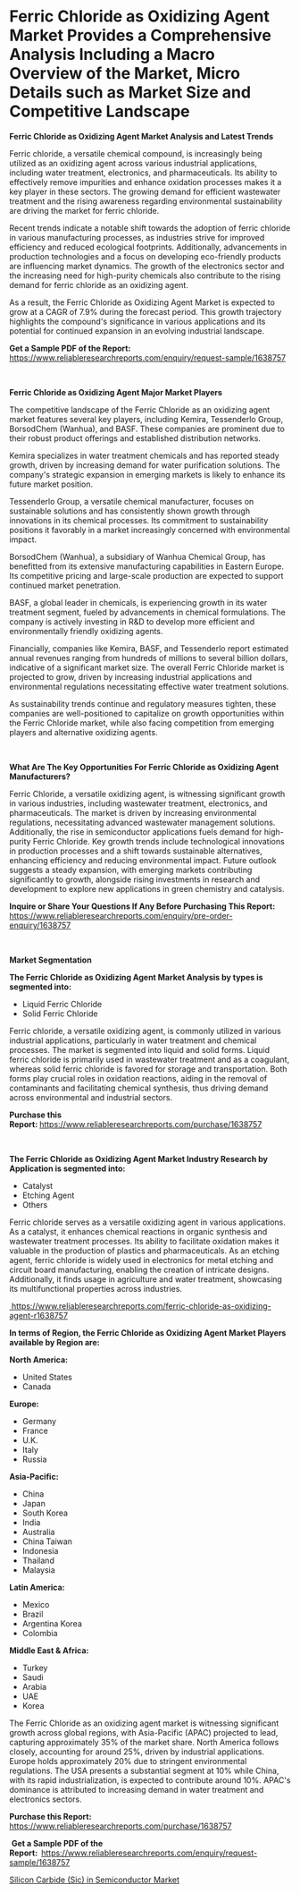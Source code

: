 <p><h1>Ferric Chloride as Oxidizing Agent Market Provides a Comprehensive Analysis Including a Macro Overview of the Market, Micro Details such as Market Size and Competitive Landscape</h1></p><p><strong>Ferric Chloride as Oxidizing Agent Market Analysis and Latest Trends</strong></p>
<p><p>Ferric chloride, a versatile chemical compound, is increasingly being utilized as an oxidizing agent across various industrial applications, including water treatment, electronics, and pharmaceuticals. Its ability to effectively remove impurities and enhance oxidation processes makes it a key player in these sectors. The growing demand for efficient wastewater treatment and the rising awareness regarding environmental sustainability are driving the market for ferric chloride.</p><p>Recent trends indicate a notable shift towards the adoption of ferric chloride in various manufacturing processes, as industries strive for improved efficiency and reduced ecological footprints. Additionally, advancements in production technologies and a focus on developing eco-friendly products are influencing market dynamics. The growth of the electronics sector and the increasing need for high-purity chemicals also contribute to the rising demand for ferric chloride as an oxidizing agent.</p><p>As a result, the Ferric Chloride as Oxidizing Agent Market is expected to grow at a CAGR of 7.9% during the forecast period. This growth trajectory highlights the compound's significance in various applications and its potential for continued expansion in an evolving industrial landscape.</p></p>
<p><strong>Get a Sample PDF of the Report:&nbsp;</strong> <a href="https://www.reliableresearchreports.com/enquiry/request-sample/1638757?utm_campaign=2030&utm_medium=2&utm_source=Github&utm_content=ia&utm_term=23032025&utm_id=ferric-chloride-as-oxidizing-agent">https://www.reliableresearchreports.com/enquiry/request-sample/1638757</a></p>
<p>&nbsp;</p>
<p><strong>Ferric Chloride as Oxidizing Agent Major Market Players</strong></p>
<p><p>The competitive landscape of the Ferric Chloride as an oxidizing agent market features several key players, including Kemira, Tessenderlo Group, BorsodChem (Wanhua), and BASF. These companies are prominent due to their robust product offerings and established distribution networks.</p><p>Kemira specializes in water treatment chemicals and has reported steady growth, driven by increasing demand for water purification solutions. The company's strategic expansion in emerging markets is likely to enhance its future market position.</p><p>Tessenderlo Group, a versatile chemical manufacturer, focuses on sustainable solutions and has consistently shown growth through innovations in its chemical processes. Its commitment to sustainability positions it favorably in a market increasingly concerned with environmental impact.</p><p>BorsodChem (Wanhua), a subsidiary of Wanhua Chemical Group, has benefitted from its extensive manufacturing capabilities in Eastern Europe. Its competitive pricing and large-scale production are expected to support continued market penetration.</p><p>BASF, a global leader in chemicals, is experiencing growth in its water treatment segment, fueled by advancements in chemical formulations. The company is actively investing in R&D to develop more efficient and environmentally friendly oxidizing agents.</p><p>Financially, companies like Kemira, BASF, and Tessenderlo report estimated annual revenues ranging from hundreds of millions to several billion dollars, indicative of a significant market size. The overall Ferric Chloride market is projected to grow, driven by increasing industrial applications and environmental regulations necessitating effective water treatment solutions.</p><p>As sustainability trends continue and regulatory measures tighten, these companies are well-positioned to capitalize on growth opportunities within the Ferric Chloride market, while also facing competition from emerging players and alternative oxidizing agents.</p></p>
<p>&nbsp;</p>
<p><strong>What Are The Key Opportunities For Ferric Chloride as Oxidizing Agent Manufacturers?</strong></p>
<p><p>Ferric Chloride, a versatile oxidizing agent, is witnessing significant growth in various industries, including wastewater treatment, electronics, and pharmaceuticals. The market is driven by increasing environmental regulations, necessitating advanced wastewater management solutions. Additionally, the rise in semiconductor applications fuels demand for high-purity Ferric Chloride. Key growth trends include technological innovations in production processes and a shift towards sustainable alternatives, enhancing efficiency and reducing environmental impact. Future outlook suggests a steady expansion, with emerging markets contributing significantly to growth, alongside rising investments in research and development to explore new applications in green chemistry and catalysis.</p></p>
<p><strong>Inquire or Share Your Questions If Any Before Purchasing This Report:</strong> <a href="https://www.reliableresearchreports.com/enquiry/pre-order-enquiry/1638757?utm_campaign=2030&utm_medium=2&utm_source=Github&utm_content=ia&utm_term=23032025&utm_id=ferric-chloride-as-oxidizing-agent">https://www.reliableresearchreports.com/enquiry/pre-order-enquiry/1638757</a></p>
<p>&nbsp;</p>
<p><strong>Market Segmentation</strong></p>
<p><strong>The Ferric Chloride as Oxidizing Agent Market Analysis by types is segmented into:</strong></p>
<p><ul><li>Liquid Ferric Chloride</li><li>Solid Ferric Chloride</li></ul></p>
<p><p>Ferric chloride, a versatile oxidizing agent, is commonly utilized in various industrial applications, particularly in water treatment and chemical processes. The market is segmented into liquid and solid forms. Liquid ferric chloride is primarily used in wastewater treatment and as a coagulant, whereas solid ferric chloride is favored for storage and transportation. Both forms play crucial roles in oxidation reactions, aiding in the removal of contaminants and facilitating chemical synthesis, thus driving demand across environmental and industrial sectors.</p></p>
<p><strong>Purchase this Report:&nbsp;</strong><a href="https://www.reliableresearchreports.com/purchase/1638757?utm_campaign=2030&utm_medium=2&utm_source=Github&utm_content=ia&utm_term=23032025&utm_id=ferric-chloride-as-oxidizing-agent">https://www.reliableresearchreports.com/purchase/1638757</a></p>
<p>&nbsp;</p>
<p><strong>The Ferric Chloride as Oxidizing Agent Market Industry Research by Application is segmented into:</strong></p>
<p><ul><li>Catalyst</li><li>Etching Agent</li><li>Others</li></ul></p>
<p><p>Ferric chloride serves as a versatile oxidizing agent in various applications. As a catalyst, it enhances chemical reactions in organic synthesis and wastewater treatment processes. Its ability to facilitate oxidation makes it valuable in the production of plastics and pharmaceuticals. As an etching agent, ferric chloride is widely used in electronics for metal etching and circuit board manufacturing, enabling the creation of intricate designs. Additionally, it finds usage in agriculture and water treatment, showcasing its multifunctional properties across industries.</p></p>
<p><a href="https://www.reliableresearchreports.com/ferric-chloride-as-oxidizing-agent-r1638757?utm_campaign=2030&utm_medium=2&utm_source=Github&utm_content=ia&utm_term=23032025&utm_id=ferric-chloride-as-oxidizing-agent">&nbsp;https://www.reliableresearchreports.com/ferric-chloride-as-oxidizing-agent-r1638757</a></p>
<p><strong>In terms of Region, the Ferric Chloride as Oxidizing Agent Market Players available by Region are:</strong></p>
<p>
    <p> <strong> North America: </strong>
        <ul>
            <li>United States</li>
            <li>Canada</li>
        </ul>
        </p> 
    <p> <strong> Europe: </strong>
        <ul>
            <li>Germany</li>
            <li>France</li>
            <li>U.K.</li>
            <li>Italy</li>
            <li>Russia</li>
        </ul>
        </p> 
    <p> <strong> Asia-Pacific: </strong>
        <ul>
            <li>China</li>
            <li>Japan</li>
            <li>South Korea</li>
            <li>India</li>
            <li>Australia</li>
            <li>China Taiwan</li>
            <li>Indonesia</li>
            <li>Thailand</li>
            <li>Malaysia</li>
        </ul>
        </p> 
    <p> <strong> Latin America: </strong>
        <ul>
            <li>Mexico</li>
            <li>Brazil</li>
            <li>Argentina Korea</li>
            <li>Colombia</li>
        </ul>
        </p> 
    <p> <strong> Middle East & Africa: </strong>
        <ul>
            <li>Turkey</li>
            <li>Saudi</li>
            <li>Arabia</li>
            <li>UAE</li>
            <li>Korea</li>
        </ul>
    </p>
    </p>
<p><p>The Ferric Chloride as an oxidizing agent market is witnessing significant growth across global regions, with Asia-Pacific (APAC) projected to lead, capturing approximately 35% of the market share. North America follows closely, accounting for around 25%, driven by industrial applications. Europe holds approximately 20% due to stringent environmental regulations. The USA presents a substantial segment at 10% while China, with its rapid industrialization, is expected to contribute around 10%. APAC's dominance is attributed to increasing demand in water treatment and electronics sectors.</p></p>
<p><strong>Purchase this Report: </strong><a href="https://www.reliableresearchreports.com/purchase/1638757?utm_campaign=2030&utm_medium=2&utm_source=Github&utm_content=ia&utm_term=23032025&utm_id=ferric-chloride-as-oxidizing-agent">https://www.reliableresearchreports.com/purchase/1638757</a></p>
<p>&nbsp;<strong>Get a Sample PDF of the Report:&nbsp;&nbsp;</strong><a href="https://www.reliableresearchreports.com/enquiry/request-sample/1638757?utm_campaign=2030&utm_medium=2&utm_source=Github&utm_content=ia&utm_term=23032025&utm_id=ferric-chloride-as-oxidizing-agent">https://www.reliableresearchreports.com/enquiry/request-sample/1638757</a></p>
<p><strong></strong></p>
<p><p><a href="https://github.com/NargisHussain432/Market-Research-Report-List-1/blob/main/silicon-carbide-sic-in-semiconductor-market.md?utm_campaign=2030&utm_medium=2&utm_source=Github&utm_content=ia&utm_term=23032025&utm_id=ferric-chloride-as-oxidizing-agent">Silicon Carbide (Sic) in Semiconductor Market</a></p></p>